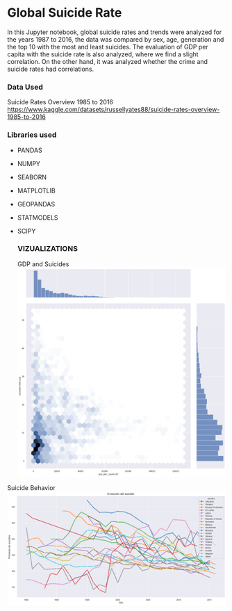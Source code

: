 # Global Suicide Rate

In this Jupyter notebook, global suicide rates and trends were analyzed for the years 1987 to 2016, the data was compared by sex, age, generation and the top 10 with the most and least suicides. 
The evaluation of GDP per capita with the suicide rate is also analyzed, where we find a slight correlation. On the other hand, it was analyzed whether the crime and suicide rates had correlations.

### Data Used

Suicide Rates Overview 1985 to 2016 https://www.kaggle.com/datasets/russellyates88/suicide-rates-overview-1985-to-2016

### Libraries used

- PANDAS
- NUMPY
- SEABORN
- MATPLOTLIB
- GEOPANDAS
- STATMODELS
- SCIPY

  ### VIZUALIZATIONS
  GDP and Suicides
![alt text](https://github.com/dariog721/global_suicide_rate/blob/main/GDP%20per%20capita%20and%20suicides.png)

 Suicide Behavior
 ![alt text](https://github.com/dariog721/global_suicide_rate/blob/main/Suicide%20behavior.png)
